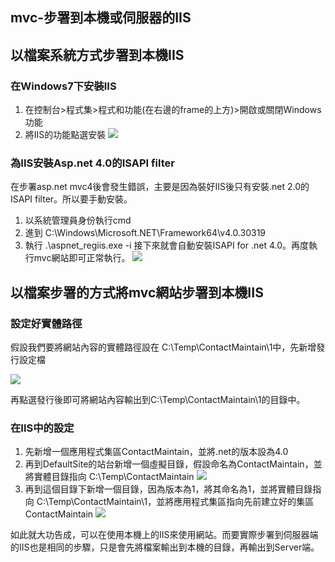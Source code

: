 mvc-步署到本機或伺服器的IIS
------

## 以檔案系統方式步署到本機IIS

### 在Windows7下安裝IIS

1. 在控制台>程式集>程式和功能(在右邊的frame的上方)>開啟或關閉Windows功能
2. 將IIS的功能點選安裝
![](https://googledrive.com/host/0B7okXOykSneqLURnaGoxUUx0YUE)

### 為IIS安裝Asp.net 4.0的ISAPI filter
在步署asp.net mvc4後會發生錯誤，主要是因為裝好IIS後只有安裝.net 2.0的ISAPI filter。所以要手動安裝。

1. 以系統管理員身份執行cmd
2. 進到 C:\Windows\Microsoft.NET\Framework64\v4.0.30319
3. 執行 .\aspnet_regiis.exe -i
接下來就會自動安裝ISAPI for .net 4.0。再度執行mvc網站即可正常執行。
![](https://googledrive.com/host/0B7okXOykSneqczV2RHdLNUJaLVU)

## 以檔案步署的方式將mvc網站步署到本機IIS

### 設定好實體路徑
假設我們要將網站內容的實體路徑設在 C:\Temp\ContactMaintain\1中，先新增發行設定檔

![](https://googledrive.com/host/0B7okXOykSneqamJMMzcxRXFNdGc)

再點選發行後即可將網站內容輸出到C:\Temp\ContactMaintain\1的目錄中。

### 在IIS中的設定

1. 先新增一個應用程式集區ContactMaintain，並將.net的版本設為4.0
2. 再到DefaultSite的站台新增一個虛擬目錄，假設命名為ContactMaintain，並將實體目錄指向 C:\Temp\ContactMaintain
![](https://googledrive.com/host/0B7okXOykSneqZWF0OVEzUks2MUk)
3. 再到這個目錄下新增一個目錄，因為版本為1，將其命名為1，並將實體目錄指向 C:\Temp\ContactMaintain\1，並將應用程式集區指向先前建立好的集區ContactMaintain
![](https://googledrive.com/host/0B7okXOykSneqQ3hLS1FKbmpWM2M)

如此就大功告成，可以在使用本機上的IIS來使用網站。而要實際步署到伺服器端的IIS也是相同的步驟，只是會先將檔案輸出到本機的目錄，再輸出到Server端。
